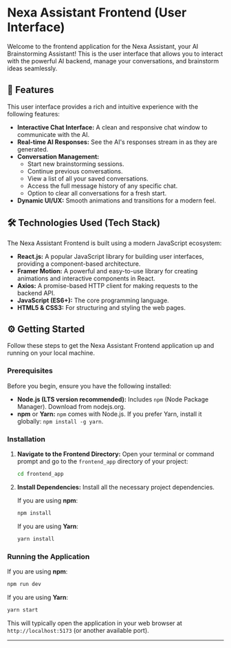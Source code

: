 # Nexa Assistant Frontend (User Interface)

Welcome to the frontend application for the Nexa Assistant, your AI Brainstorming Assistant! This is the user interface that allows you to interact with the powerful AI backend, manage your conversations, and brainstorm ideas seamlessly.

## 🚀 Features

This user interface provides a rich and intuitive experience with the following features:

- **Interactive Chat Interface:** A clean and responsive chat window to communicate with the AI.
- **Real-time AI Responses:** See the AI's responses stream in as they are generated.
- **Conversation Management:**
  - Start new brainstorming sessions.
  - Continue previous conversations.
  - View a list of all your saved conversations.
  - Access the full message history of any specific chat.
  - Option to clear all conversations for a fresh start.
- **Dynamic UI/UX:** Smooth animations and transitions for a modern feel.

## 🛠️ Technologies Used (Tech Stack)

The Nexa Assistant Frontend is built using a modern JavaScript ecosystem:

- **React.js:** A popular JavaScript library for building user interfaces, providing a component-based architecture.
- **Framer Motion:** A powerful and easy-to-use library for creating animations and interactive components in React.
- **Axios:** A promise-based HTTP client for making requests to the backend API.
- **JavaScript (ES6+):** The core programming language.
- **HTML5 & CSS3:** For structuring and styling the web pages.

## ⚙️ Getting Started

Follow these steps to get the Nexa Assistant Frontend application up and running on your local machine.

### Prerequisites

Before you begin, ensure you have the following installed:

- **Node.js (LTS version recommended):** Includes `npm` (Node Package Manager). Download from nodejs.org.
- **npm** or **Yarn:** `npm` comes with Node.js. If you prefer Yarn, install it globally: `npm install -g yarn`.

### Installation

1.  **Navigate to the Frontend Directory:**
    Open your terminal or command prompt and go to the `frontend_app` directory of your project:

    ```bash
    cd frontend_app
    ```

2.  **Install Dependencies:**
    Install all the necessary project dependencies.

    If you are using **npm**:

    ```bash
    npm install
    ```

    If you are using **Yarn**:

    ```bash
    yarn install
    ```

### Running the Application

If you are using **npm**:

```bash
npm run dev
```

If you are using **Yarn**:

```bash
yarn start
```

This will typically open the application in your web browser at `http://localhost:5173` (or another available port).

---
